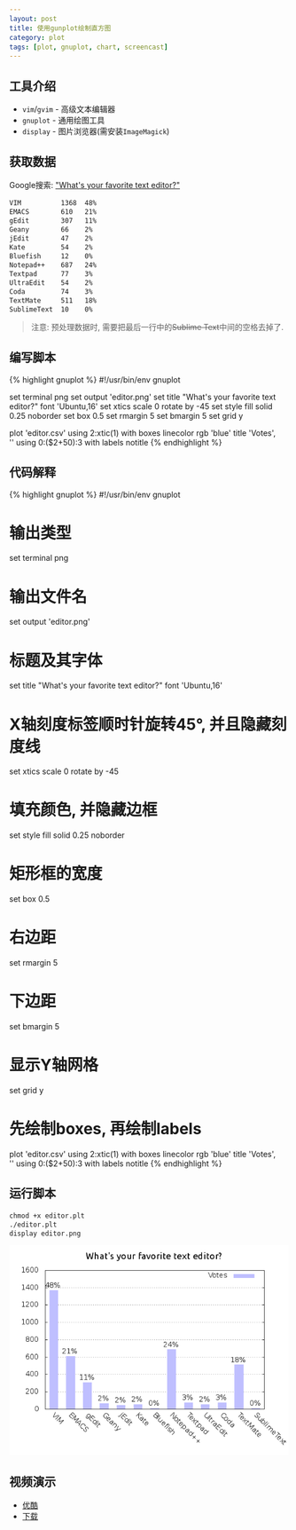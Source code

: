 ```yaml
---
layout: post
title: 使用gunplot绘制直方图
category: plot
tags: [plot, gnuplot, chart, screencast]
---
```


## 工具介绍
- `vim`/`gvim` - 高级文本编辑器
- `gnuplot` - 通用绘图工具
- `display` - 图片浏览器(需安装`ImageMagick`)

## 获取数据
Google搜索: ["What's your favorite text editor?"](https://spreadsheets.google.com/spreadsheet/viewanalytics?formkey=dHhwMm9jS1l6RTh4Q3RBZU1GRWE1R0E6MQ)

    VIM          1368  48%
    EMACS        610   21%
    gEdit        307   11%
    Geany        66    2%
    jEdit        47    2%
    Kate         54    2%
    Bluefish     12    0%
    Notepad++    687   24%
    Textpad      77    3%
    UltraEdit    54    2%
    Coda         74    3%
    TextMate     511   18%
    SublimeText  10    0%

> 注意: 预处理数据时, 需要把最后一行中的~~Sublime Text~~中间的空格去掉了.

## 编写脚本
{% highlight gnuplot %}
#!/usr/bin/env gnuplot

set terminal png
set output 'editor.png'
set title "What's your favorite text editor?" font 'Ubuntu,16'
set xtics scale 0 rotate by -45
set style fill solid 0.25 noborder
set box 0.5
set rmargin 5
set bmargin 5
set grid y

plot 'editor.csv' using 2:xtic(1) with boxes linecolor rgb 'blue' title 'Votes',\
     '' using 0:($2+50):3 with labels notitle
{% endhighlight %}

## 代码解释
{% highlight gnuplot %}
#!/usr/bin/env gnuplot

# 输出类型
set terminal png

# 输出文件名
set output 'editor.png'

# 标题及其字体
set title "What's your favorite text editor?" font 'Ubuntu,16'

# X轴刻度标签顺时针旋转45°, 并且隐藏刻度线
set xtics scale 0 rotate by -45

# 填充颜色, 并隐藏边框
set style fill solid 0.25 noborder

# 矩形框的宽度
set box 0.5

# 右边距
set rmargin 5

# 下边距
set bmargin 5

# 显示Y轴网格
set grid y

# 先绘制boxes, 再绘制labels
plot 'editor.csv' using 2:xtic(1) with boxes linecolor rgb 'blue' title 'Votes',\
     '' using 0:($2+50):3 with labels notitle
{% endhighlight %}

## 运行脚本
    chmod +x editor.plt
    ./editor.plt
    display editor.png

![editor](/img/editor.png)

## 视频演示
- [优酷](http://v.youku.com/v_show/id_XNDAxNzkxMDY4.html)
- [下载](http://ubuntuone.com/7a4Z0uA7X1DsWrIF9rymiX)
